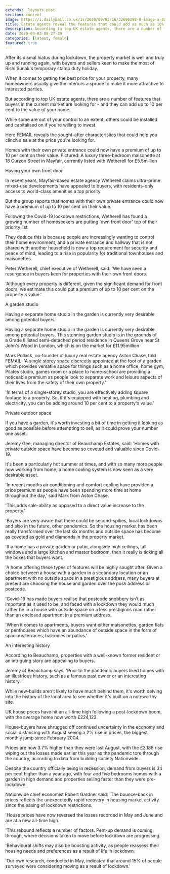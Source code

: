 ```yaml
---
extends: _layouts.post
section: content
image: https://i.dailymail.co.uk/1s/2020/09/02/16/32696298-0-image-a-82_1599059539795.jpg 
title: Estate agents reveal the features that could add as much as 10% to the value of your home 
description: According to top UK estate agents, there are a number of features that buyers in the current market are looking for - and they can add up to 10 per cent to the value of your home. 
date: 2020-09-03-08-27-39 
categories: [latest, female] 
featured: true 
--- 
```

After its dismal hiatus during lockdown, the property market is well and truly up and running again, with buyers and sellers keen to make the most of Rishi Sunak's temporary stamp duty holiday.

When it comes to getting the best price for your property, many homeowners usually give the interiors a spruce to make it more attractive to interested parties.

But according to top UK estate agents, there are a number of features that buyers in the current market are looking for - and they can add up to 10 per cent to the value of your home.

While some are out of your control to an extent, others could be installed and capitalised on if you're willing to invest.

Here FEMAIL reveals the sought-after characteristics that could help you clinch a sale at the price you're looking for. 

Homes with their own private entrance could now have a premium of up to 10 per cent on their value. Pictured: A luxury three-bedroom maisonette at 18 Curzon Street in Mayfair, currently listed with Wetherell for £5.5million

Having your own front door

In recent years, Mayfair-based estate agency Wetherell claims ultra-prime mixed-use developments have appealed to buyers, with residents-only access to world-class amenities a top priority. 

But the group reports that homes with their own private entrance could now have a premium of up to 10 per cent on their value.  

Following the Covid-19 lockdown restrictions, Wetherell has found a growing number of homeseekers are putting 'own front door' top of their priority list.

They deduce this is because people are increasingly wanting to control their home environment, and a private entrance and hallway that is not shared with another household is now a top requirement for security and peace of mind, leading to a rise in popularity for traditional townhouses and maisonettes. 

Peter Wetherell, chief executive of Wetherell, said: 'We have seen a resurgence in buyers keen for properties with their own front doors. 

'Although every property is different, given the significant demand for front doors, we estimate this could put a premium of up to 10 per cent on the property's value.'

A garden studio

Having a separate home studio in the garden is currently very desirable among potential buyers. 

Having a separate home studio in the garden is currently very desirable among potential buyers. This stunning garden studio is in the grounds of a Grade II listed semi-detached period residence in Queens Grove near St John's Wood in London, which is on the market for £11.95million

Mark Pollack, co-founder of luxury real estate agency Aston Chase, told FEMAIL: 'A single storey space discreetly appointed at the foot of a garden which provides versatile space for things such as a home office, home gym, Pilates studio, games room or a place to home-school are providing a noticeable premium as people look to separate work and leisure aspects of their lives from the safety of their own property.'

'In terms of a single-storey studio, you are effectively adding square footage to a property. So, if it's equipped with heating, plumbing and electricity, you can be adding around 10 per cent to a property's value.'

Private outdoor space 

If you have a garden, it's worth investing a bit of time in getting it looking as good as possible before attempting to sell, as it could prove your number one asset. 

Jeremy Gee, managing director of Beauchamp Estates, said: 'Homes with private outside space have become so coveted and valuable since Covid-19. 

It's been a particularly hot summer at times, and with so many more people now working from home, a home cooling system is now seen as a very desirable asset.

'In recent months air conditioning and comfort cooling have provided a price premium as people have been spending more time at home throughout the day,' said Mark from Aston Chase.

'This adds sale-ability as opposed to a direct value increase to the property.'

'Buyers are very aware that there could be second-spikes, local lockdowns and also in the future, other pandemics. So the housing market has been really transformed over the last six months and outside space has become as coveted as gold and diamonds in the property market.

'If a home has a private garden or patio, alongside high ceilings, tall windows and a large kitchen and master bedroom, then it really is ticking all the boxes that buyers want. 

'A home offering these types of features will be highly sought after. Given a choice between a house with a garden in a secondary location or an apartment with no outside space in a prestigious address, many buyers at present are choosing the house and garden over the posh address or postcode. 

'Covid-19 has made buyers realise that postcode snobbery isn’t as important as it used to be, and faced with a lockdown they would much rather be in a house with outside space on a less prestigious road rather than an enclosed apartment in a premium address.

'When it comes to apartments, buyers want either maisonettes, garden flats or penthouses which have an abundance of outside space in the form of spacious terraces, balconies or patios.' 

An interesting history  

According to Beauchamp, properties with a well-known former resident or an intriguing story are appealing to buyers.

Jeremy of Beauchamp says: 'Prior to the pandemic buyers liked homes with an illustrious history, such as a famous past owner or an interesting history.' 

While new-builds aren't likely to have much behind them, it's worth delving into the history of the local area to see whether it's built on a noteworthy site.

UK house prices have hit an all-time high following a post-lockdown boom, with the average home now worth £224,123.

House-buyers have shrugged off continued uncertainty in the economy and social distancing with August seeing a 2% rise in prices, the biggest monthly jump since February 2004.

Prices are now 3.7% higher than they were last August, with the £3,188 rise wiping out the losses made earlier this year as the pandemic tore through the country, according to data from building society Nationwide.

Despite the country officially being in recession, demand from buyers is 34 per cent higher than a year ago, with four and five bedrooms homes with a garden in high demand and properties selling faster than they were pre-lockdown.

Nationwide chief economist Robert Gardner said: 'The bounce-back in prices reflects the unexpectedly rapid recovery in housing market activity since the easing of lockdown restrictions.

'House prices have now reversed the losses recorded in May and June and are at a new all-time high.

'This rebound reflects a number of factors. Pent-up demand is coming through, where decisions taken to move before lockdown are progressing.

'Behavioural shifts may also be boosting activity, as people reassess their housing needs and preferences as a result of life in lockdown.

'Our own research, conducted in May, indicated that around 15% of people surveyed were considering moving as a result of lockdown.'





